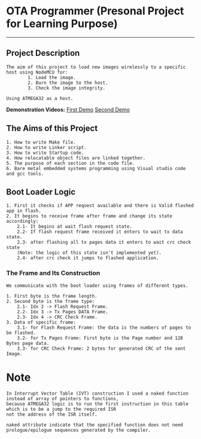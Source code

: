 # **OTA Programmer (Presonal Project for Learning Purpose)**
****
## **Project Description**
    The aim of this project to load new images wirelessly to a specific host using NodeMCU for:
            1. Load the image.
            2. Burn the image to the host.
            3. Check the image integrity.

    Using ATMEGA32 as a host.
    
**Demonstration Videos:**
[First Demo](https://youtu.be/OfSwXuUjenA)
 [Second Demo](https://youtu.be/HIVw4h3W39A)

## **The Aims of this Project**
    1. How to write Make file.
    2. How to write Linker script.
    3. How to write Startup code.
    4. How relocatable object files are linked together.
    5. The purpose of each section in the code file.
    6. Bare metal embedded systems programming using Visual studio code and gcc tools.

## **Boot Loader Logic**
    1. First it checks if APP request available and there is Valid flashed app in flash.
    2. It begins to receive frame after frame and change its state accordingly:
        2.1- It begins at wait flash request state.
        2.2- If flash request frame received it enters to wait tx data state.
        2.3- after flashing all tx pages data it enters to wait crc check state
        (Note: the logic of this state isn't implemented yet).
        2.4- after crc check it jumps to flashed application.

### **The Frame and Its Construction**
    We communicate with the boot loader using frames of different types.

    1. First byte is the frame length.
    2. Second byte is the frame type:
        2.1- Idx 2 -> Flash Request Frame.
        2.2- Idx 3 -> Tx Pages DATA Frame.
        2.3- Idx 4 -> CRC Check Frame.
    3. Data of specific frame:
        3.1- for Flash Request Frame: the data is the numbers of pages to be flashed.
        3.2- for Tx Pages Frame: First byte is the Page number and 128 Bytes page data.
        3.3- for CRC Check Frame: 2 bytes for generated CRC of the sent Image.

# **Note**
    In Interrupt Vector Table (IVT) construction I used a naked function instead of array of pointers to functions,
    because ATMEGA32 logic is to run the first instruction in this table which is to be a jump to the required ISR
    not the address of the ISR itself.

    naked attribute indicate that the specified function does not need prologue/epilogue sequences generated by the compiler.

    


